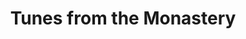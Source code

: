 ---
layout: default
title: Tunes from the Monastery
nav_exclude: true
permalink: /tunes-from-the-monastery
last_modified: 2024-05-06
redirect_to: https://youtube.com/playlist?list=PLvhaMEJVluKx1CyIQZ11LKklvWdotUE8N
description: "Check out K9's Ninjago Fan Album!"
---